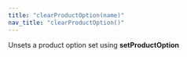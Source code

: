 ```yaml
---
title: "clearProductOption(name)"
nav_title: "clearProductOption()"
---
```


Unsets a product option set using __setProductOption__
